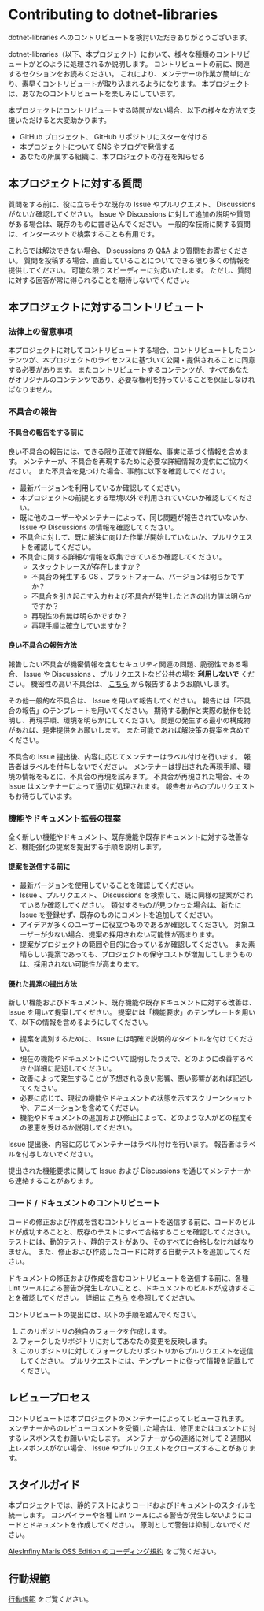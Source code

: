 # Contributing to dotnet-libraries

dotnet-libraries へのコントリビュートを検討いただきありがとうございます。

dotnet-libraries（以下、本プロジェクト）において、様々な種類のコントリビュートがどのように処理されるか説明します。
コントリビュートの前に、関連するセクションをお読みください。
これにより、メンテナーの作業が簡単になり、素早くコントリビュートが取り込まれるようになります。
本プロジェクトは、あなたのコントリビュートを楽しみにしています。

本プロジェクトにコントリビュートする時間がない場合、以下の様々な方法で支援いただけると大変助かります。

- GitHub プロジェクト、 GitHub リポジトリにスターを付ける
- 本プロジェクトについて SNS やブログで発信する
- あなたの所属する組織に、本プロジェクトの存在を知らせる

## 本プロジェクトに対する質問

質問をする前に、役に立ちそうな既存の Issue やプルリクエスト、 Discussions がないか確認してください。
Issue や Discussions に対して追加の説明や質問がある場合は、既存のものに書き込んでください。
一般的な技術に関する質問は、インターネットで検索することも有用です。

これらでは解決できない場合、 Discussions の [Q&A](https://github.com/AlesInfiny/dotnet-libraries/discussions/categories/05-q-a) より質問をお寄せください。
質問を投稿する場合、直面していることについてできる限り多くの情報を提供してください。
可能な限りスピーディーに対応いたします。
ただし、質問に対する回答が常に得られることを期待しないでください。

## 本プロジェクトに対するコントリビュート

### 法律上の留意事項

本プロジェクトに対してコントリビュートする場合、コントリビュートしたコンテンツが、本プロジェクトのライセンスに基づいて公開・提供されることに同意する必要があります。
またコントリビュートするコンテンツが、すべてあなたがオリジナルのコンテンツであり、必要な権利を持っていることを保証しなければなりません。

### 不具合の報告

#### 不具合の報告をする前に

良い不具合の報告には、できる限り正確で詳細な、事実に基づく情報を含めます。
メンテナーが、不具合を再現するために必要な詳細情報の提供にご協力ください。
また不具合を見つけた場合、事前に以下を確認してください。

- 最新バージョンを利用しているか確認してください。
- 本プロジェクトの前提とする環境以外で利用されていないか確認してください。
- 既に他のユーザーやメンテナーによって、同じ問題が報告されていないか、 Issue や Discussions の情報を確認してください。
- 不具合に対して、既に解決に向けた作業が開始していないか、プルリクエストを確認してください。
- 不具合に関する詳細な情報を収集できているか確認してください。
    - スタックトレースが存在しますか？
    - 不具合の発生する OS 、プラットフォーム、バージョンは明らかですか？
    - 不具合を引き起こす入力および不具合が発生したときの出力値は明らかですか？
    - 再現性の有無は明らかですか？
    - 再現手順は確立していますか？

#### 良い不具合の報告方法

報告したい不具合が機密情報を含むセキュリティ関連の問題、脆弱性である場合、 Issue や Discussions 、プルリクエストなど公共の場を **利用しないで** ください。
機密性の高い不具合は、 [こちら](https://github.com/AlesInfiny/dotnet-libraries/security/advisories/new) から報告するようお願いします。

その他一般的な不具合は、 Issue を用いて報告してください。
報告には「不具合の報告」のテンプレートを用いてください。
期待する動作と実際の動作を説明し、再現手順、環境を明らかにしてください。
問題の発生する最小の構成物があれば、是非提供をお願いします。
また可能であれば解決策の提案を含めてください。

不具合の Issue 提出後、内容に応じてメンテナーはラベル付けを行います。
報告者はラベルを付与しないでください。
メンテナーは提出された再現手順、環境の情報をもとに、不具合の再現を試みます。
不具合が再現された場合、その Issue はメンテナーによって適切に処理されます。
報告者からのプルリクエストもお待ちしています。

### 機能やドキュメント拡張の提案

全く新しい機能やドキュメント、既存機能や既存ドキュメントに対する改善など、機能強化の提案を提出する手順を説明します。

#### 提案を送信する前に

- 最新バージョンを使用していることを確認してください。
- Issue 、プルリクエスト、 Discussions を検索して、既に同様の提案がされているか確認してください。
  類似するものが見つかった場合は、新たに Issue を登録せず、既存のものにコメントを追加してください。
- アイデアが多くのユーザーに役立つものであるか確認してください。
  対象ユーザーが少ない場合、提案の採用されない可能性が高まります。
- 提案がプロジェクトの範囲や目的に合っているか確認してください。
  また素晴らしい提案であっても、プロジェクトの保守コストが増加してしまうものは、採用されない可能性が高まります。

#### 優れた提案の提出方法

新しい機能およびドキュメント、既存機能や既存ドキュメントに対する改善は、 Issue を用いて提案してください。
提案には「機能要求」のテンプレートを用いて、以下の情報を含めるようにしてください。

- 提案を識別するために、 Issue には明確で説明的なタイトルを付けてください。
- 現在の機能やドキュメントについて説明したうえで、どのように改善するべきか詳細に記述してください。
- 改善によって発生することが予想される良い影響、悪い影響があれば記述してください。
- 必要に応じて、現状の機能やドキュメントの状態を示すスクリーンショットや、アニメーションを含めてください。
- 機能やドキュメントの追加および修正によって、どのような人がどの程度その恩恵を受けるか説明してください。

Issue 提出後、内容に応じてメンテナーはラベル付けを行います。
報告者はラベルを付与しないでください。

提出された機能要求に関して Issue および Discussions を通じてメンテナーから連絡することがあります。

### コード / ドキュメントのコントリビュート

コードの修正および作成を含むコントリビュートを送信する前に、コードのビルドが成功することと、既存のテストにすべて合格することを確認してください。
テストには、動的テスト、静的テストがあり、そのすべてに合格しなければなりません。
また、修正および作成したコードに対する自動テストを追加してください。

ドキュメントの修正および作成を含むコントリビュートを送信する前に、各種 Lint ツールによる警告が発生しないことと、ドキュメントのビルドが成功することを確認してください。
詳細は [こちら](https://github.com/AlesInfiny/maris/blob/main/documents/README.md#ドキュメント作成手順) を参照してください。

コントリビュートの提出には、以下の手順を踏んでください。

1. このリポジトリの独自のフォークを作成します。
1. フォークしたリポジトリに対してあなたの変更を反映します。
1. このリポジトリに対してフォークしたリポジトリからプルリクエストを送信してください。
   プルリクエストには、テンプレートに従って情報を記載してください。

## レビュープロセス

コントリビュートは本プロジェクトのメンテナーによってレビューされます。
メンテナーからのレビューコメントを受領した場合は、修正またはコメントに対するレスポンスをお願いいたします。
メンテナーからの連絡に対して 2 週間以上レスポンスがない場合、 Issue やプルリクエストをクローズすることがあります。

## スタイルガイド

本プロジェクトでは、静的テストによりコードおよびドキュメントのスタイルを統一します。
コンパイラーや各種 Lint ツールによる警告が発生しないようにコードとドキュメントを作成してください。
原則として警告は抑制しないでください。

[AlesInfiny Maris OSS Edition のコーディング規約](https://github.com/AlesInfiny/maris/blob/main/documents/contents/guidebooks/conventions/coding-conventions.md) をご覧ください。

## 行動規範

[行動規範](https://github.com/AlesInfiny/.github/blob/main/CODE_OF_CONDUCT.md) をご覧ください。
